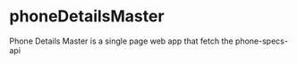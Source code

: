 # phoneDetailsMaster
Phone Details Master is a single page  web app that fetch the phone-specs-api 
